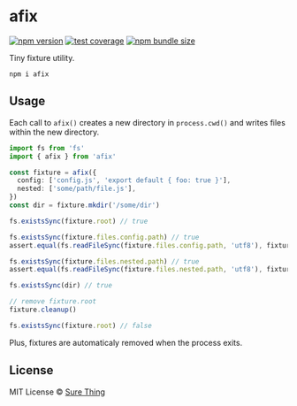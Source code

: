 # afix

[![npm version](https://img.shields.io/npm/v/afix?style=flat&colorA=4488FF&colorB=4488FF)](https://www.npmjs.com/package/afix) [![test coverage](https://img.shields.io/coveralls/github/sure-thing/afix?style=flat&colorA=223355&colorB=223355)](https://coveralls.io/github/sure-thing/afix?branch=main) [![npm bundle size](https://badgen.net/bundlephobia/min/afix?color=223355&labelColor=223355)](https://bundlephobia.com/result?p=afix)

Tiny fixture utility.

```
npm i afix
```

## Usage

Each call to `afix()` creates a new directory in `process.cwd()` and writes
files within the new directory.

```typescript
import fs from 'fs'
import { afix } from 'afix'

const fixture = afix({
  config: ['config.js', 'export default { foo: true }'],
  nested: ['some/path/file.js'],
})
const dir = fixture.mkdir('/some/dir')

fs.existsSync(fixture.root) // true

fs.existsSync(fixture.files.config.path) // true
assert.equal(fs.readFileSync(fixture.files.config.path, 'utf8'), fixture.files.config.content)

fs.existsSync(fixture.files.nested.path) // true
assert.equal(fs.readFileSync(fixture.files.nested.path, 'utf8'), fixture.files.nested.content)

fs.existsSync(dir) // true

// remove fixture.root
fixture.cleanup()

fs.existsSync(fixture.root) // false
```

Plus, fixtures are automaticaly removed when the process exits.

## License

MIT License © [Sure Thing](https://github.com/sure-thing)
